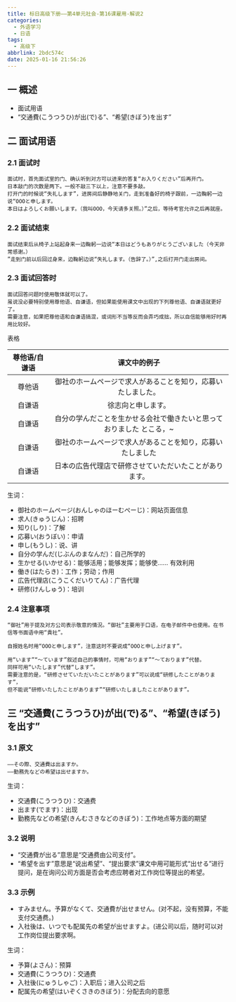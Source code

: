 ```yaml
---
title: 标日高级下册——第4单元社会-第16课雇用-解说2
categories:
  - 外语学习
  - 日语
tags:
  - 高级下
abbrlink: 2bdc574c
date: 2025-01-16 21:56:26
---
```

## 一 概述

* 面试用语
* “交通費(こうつうひ)が出(で)る”、“希望(きぼう)を出す”

<!--more-->

## 二  面试用语

### 2.1 面试时

```
面试时，首先面试室的门、确认听到对方可以进来的答复“お入りください”后再开门。
日本敲门的次数是两下。一般不敲三下以上，注意不要多敲。
打开门的时候说“失礼します”，进房间后静静地关门，走到准备好的椅子跟前，一边鞠躬一边说“OOOと申します。
本日はよろしくお願いします。（我叫OOO，今天请多关照。）”之后，等待考官允许之后再就座。
```

### 2.2 面试结束

```
面试结束后从椅子上站起身来一边鞠躬一边说“本日はどうもありがとうございました（今天非常感谢。）
”走到门前以后回过身来，边鞠躬边说“失礼します。（告辞了。）”,之后打开门走出房间。
```

### 2.3 面试回答时

```
面试回答问题时使用敬体就可以了。
虽说没必要特别使用尊他语、自谦语，但如果能使用课文中出现的下列尊他语、自谦语就更好了。
需要注意，如果把尊他语和自谦语搞混，或词形不当等反而会弄巧成拙，所以自信能够用好时再用比较好。
```

表格

| 尊他语/自谦语 |                         课文中的例子                         |
| :-----------: | :----------------------------------------------------------: |
|    尊他语     | 御社のホームページで求人があることを知り，応募いたしました。 |
|    自谦语     |                      徐志向と申します。                      |
|    自谦语     | 自分の学んだことを生かせる会社で働きたいと思っておりました とこる，~ |
|    自谦语     |  御社のホームページで求人があることを知り，応募いたしました  |
|    自谦语     |    日本の広告代理店で研修させていただいたことがあります。    |

生词：

* 御社のホームページ(おんしゃのほーむぺーじ)：网站页面信息
* 求人(きゅうじん)：招聘
* 知り(しり)：了解
* 応募い(おうぼい)：申请
* 申し(もうし)：说、讲
* 自分の学んだ(じぶんのまなんだ)：自己所学的
* 生かせる(いかせる)：能够活用；能够发挥；能够使…… 有效利用
* 働き(はたらき)：工作；劳动；作用
* 広告代理店(こうこくだいりてん)：广告代理
* 研修(けんしゅう)：培训

### 2.4 注意事项

```
“御社”用于提及对方公司表示敬意的情況。“御社”主要用于口语，在电子邮件中也使用。在书信等书面语中用“貴社”。

自报姓名时用“OOOと申します”，注意这时不要说成“OOOと申し上げます”。

用“います”“～ています”叙述自己的事情时，可用“おります”“～ております”代替。
同样可用“いたします”代替“します”。
需要注意的是，“研修させていただいたことがあります”可以说成“研修したことがあります”，
但不能说“研修いたしたことがあります”“研修いたしましたことがあります”。
```

## 三 “交通費(こうつうひ)が出(で)る”、“希望(きぼう)を出す”

### 3.1 原文

```
——その際、交通費は出ますか。
——勤務先などの希望は出せますか。
```

生词：

* 交通費(こうつうひ)：交通费
* 出ます(でます)：出现
* 勤務先などの希望(きんむさきなどのきぼう)：工作地点等方面的期望

### 3.2 说明

* “交通費が出る”意思是“交通费由公司支付”。
* “希望を出す”意思是“说出希望”、“提出要求”课文中用可能形式“出せる”进行提问，是在询问公司方面是否会考虑应聘者对工作岗位等提出的希望。

### 3.3 示例

* すみません。予算がなくて、交通費が出せません。(对不起，没有预算，不能支付交通费。)
* 入社後は、いつでも配属先の希望が出せますよ。(进公司以后，随时可以对工作岗位提出要求啊。

生词：

* 予算(よさん)：预算
* 交通費(こうつうひ)：交通费
* 入社後(にゅうしゃご)：入职后；进入公司之后
* 配属先の希望(はいぞくさきのきぼう)：分配去向的意愿